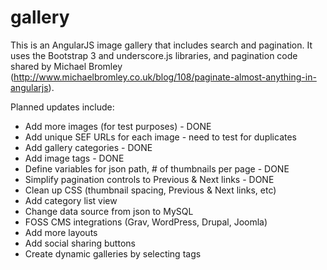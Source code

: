 # gallery
This is an AngularJS image gallery that includes search and pagination. It uses the Bootstrap 3 and underscore.js libraries, and pagination code shared by Michael Bromley (http://www.michaelbromley.co.uk/blog/108/paginate-almost-anything-in-angularjs).

Planned updates include:
 * Add more images (for test purposes) - DONE
 * Add unique SEF URLs for each image - need to test for duplicates
 * Add gallery categories - DONE
 * Add image tags - DONE
 * Define variables for json path, # of thumbnails per page - DONE
 * Simplify pagination controls to Previous & Next links - DONE
 * Clean up CSS (thumbnail spacing, Previous & Next links, etc)
 * Add category list view
 * Change data source from json to MySQL
 * FOSS CMS integrations (Grav, WordPress, Drupal, Joomla)
 * Add more layouts
 * Add social sharing buttons
 * Create dynamic galleries by selecting tags


